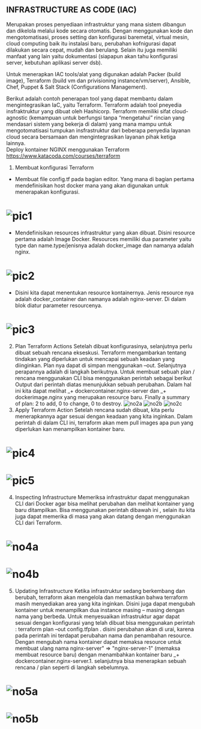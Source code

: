 ## INFRASTRUCTURE AS CODE (IAC) 

Merupakan proses penyediaan infrastruktur yang mana sistem dibangun dan dikelola melalui kode secara otomatis. Dengan menggunakan kode dan mengotomatisasi, proses setting dan konfigurasi baremetal, virtual mesin, cloud computing baik itu instalasi baru, perubahan kofnigurasi dapat dilakukan secara cepat, mudah dan berulang. Selain itu juga memiliki manfaat yang lain yaitu dokumentasi (siapapun akan tahu konfigurasi server, kebutuhan aplikasi server dsb). 

Untuk menerapkan IAC tools/alat yang digunakan adalah Packer (build image), Terraform (build vm dan privisioning instance/vm/server), Ansible, Chef, Puppet & Salt Stack (Configurations Management).

Berikut adalah contoh penerapan tool yang dapat membantu dalam mengintegrasikan IaC, yaitu Terraform. Terraform adalah tool pneyedia insfraktruktur yang dibuat oleh Hashicorp. Terraform memiliki sifat cloud-agnostic (kemampuan untuk berfungsi tanpa “mengetahui” rincian yang mendasari sistem yang bekerja di dalam) yang mana mampu untuk mengotomatisasi tumpukan insfrastruktur dari beberapa penyedia layanan cloud secara bersamaan dan mengintegrasikan layanan pihak ketiga lainnya.  
Deploy kontainer NGINX menggunakan Terraform
https://www.katacoda.com/courses/terraform 
1.	Membuat konfigurasi Terraform
-	Membuat file config.tf pada bagian editor. Yang mana di bagian pertama mendefinisikan host docker mana yang akan digunakan untuk menerapakan konfigurasi. 
# ![pic1](https://user-images.githubusercontent.com/43735593/49911871-9f9c6880-feba-11e8-8ace-96f77592be0d.png)
-	Mendefinisikan resources infrastruktur yang akan dibuat. Disini resource pertama adalah Image Docker. Resources memiliki dua parameter yaitu type dan name.type/jenisnya adalah docker_image dan namanya adalah nginx. 
# ![pic2](https://user-images.githubusercontent.com/43735593/49911921-cc508000-feba-11e8-81d6-cd5577923486.png)
-	Disini kita dapat menentukan resource kontainernya. Jenis resource nya adalah docker_container dan namanya adalah nginx-server. Di dalam blok diatur parameter resourcenya. 
# ![pic3](https://user-images.githubusercontent.com/43735593/49911937-decab980-feba-11e8-9624-e231c4fa5d22.png)
2.	Plan Terraform Actions
Setelah dibuat konfigurasinya, selanjutnya perlu dibuat sebuah rencana ekseskusi. Terraform mengambarkan tentang tindakan yang diperlukan untuk mencapai sebuah keadaan yang diinginkan. Plan nya dapat di simpan menggunakan –out. Selanjutnya perapannya adalah di langkah berikutnya. Untuk membuat sebuah plan / rencana menggunakan CLI bisa menggunakan perintah sebagai berikut 
Output dari perintah diatas menunjukkan sebuah perubahan. Dalam hal ini kita dapat melihat _+ dockercontainer.nginx-server dan  _+ dockerimage.nginx yang merupakan resource baru. Finally a summary of plan: 2 to add, 0 to change, 0 to destroy. 
 ![no2a](https://user-images.githubusercontent.com/43735593/49912235-1f770280-febc-11e8-961b-1b1025464a36.png)
 ![no2b](https://user-images.githubusercontent.com/43735593/49912236-1f770280-febc-11e8-83f0-adcb9e4de895.png)
 ![no2c](https://user-images.githubusercontent.com/43735593/49912234-1ede6c00-febc-11e8-88e3-1978445dec8e.png)
3.	Apply Terraform Action
Setelah rencana sudah dibuat, kita perlu menerapkannya agar sesuai dengan keadaan yang kita inginkan. Dalam perintah di dalam CLI ini, terraform akan mem pull images apa pun yang diperlukan kan menampilkan kontainer baru.
# ![pic4](https://user-images.githubusercontent.com/43735593/49912109-995abc00-febb-11e8-824d-f482cdefe3cf.png)
# ![pic5](https://user-images.githubusercontent.com/43735593/49912110-99f35280-febb-11e8-8445-ad25ec57739b.png)
4.	Inspecting Infrastructure
Memeriksa infrastruktur dapat menggunakan CLI dari Docker agar bisa melihat perubahan dan melihat kontainer yang baru ditampilkan. Bisa menggunakan perintah dibawah ini , selain itu kita juga dapat memerika di masa yang akan datang dengan menggunakan CLI dari Terraform.
# ![no4a](https://user-images.githubusercontent.com/43735593/49912198-efc7fa80-febb-11e8-852b-a09d56c2fe6d.png)
# ![no4b](https://user-images.githubusercontent.com/43735593/49912197-ef2f6400-febb-11e8-82c9-e329f6bcf29c.png)
5.	Updating Infrastructure
Ketika infrastruktur sedang berkembang dan berubah, terraform akan mengelola dan memastikan bahwa terraform masih menyediakan area yang kita inginkan. Disini juga dapat mengubah kontainer untuk menampilkan dua instance masing – masing dengan nama yang berbeda. Untuk menyesuaikan infrastruktur agar dapat sesuai dengan konfigurasi yang telah dibuat bisa menggunakan perintah : terraform plan –out config.tfplan . disini perubahan akan di urai, karena pada perintah ini terdapat perubahan nama dan penambahan resource. Dengan mengubah nama kontainer dapat memaksa resource untuk membuat ulang nama nginx-server" => "nginx-server-1" (memaksa membuat resource baru) dengan menambahkan kontainer baru _+ dockercontainer.nginx-server.1. selanjutnya bisa menerapkan sebuah rencana / plan seperti di langkah sebelumnya.
# ![no5a](https://user-images.githubusercontent.com/43735593/49912214-03736100-febc-11e8-90fd-4706310ded2c.png)
# ![no5b](https://user-images.githubusercontent.com/43735593/49912213-03736100-febc-11e8-92cb-dba37cd1bc2a.png)

